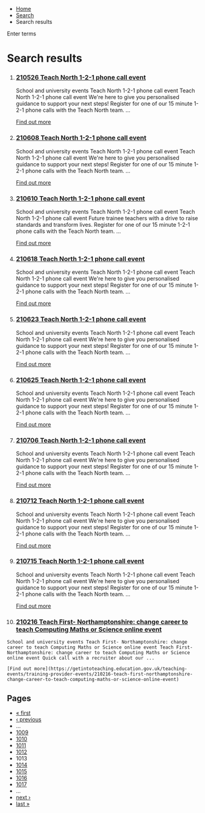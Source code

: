 *   [Home](/)
*   [Search](/search)
*   Search results

Enter terms 

Search results
==============

1.  ### [210526 Teach North 1-2-1 phone call event](https://getintoteaching.education.gov.uk/teaching-events/training-provider-events/210526-teach-north-1-2-1-phone-call-event)
    
    School and university events Teach North 1-2-1 phone call event Teach North 1-2-1 phone call event We're here to give you personalised guidance to support your next steps! Register for one of our 15 minute 1-2-1 phone calls with the Teach North team. ...
    
    [Find out more](https://getintoteaching.education.gov.uk/teaching-events/training-provider-events/210526-teach-north-1-2-1-phone-call-event)
    
2.  ### [210608 Teach North 1-2-1 phone call event](https://getintoteaching.education.gov.uk/teaching-events/training-provider-events/210608-teach-north-1-2-1-phone-call-event)
    
    School and university events Teach North 1-2-1 phone call event Teach North 1-2-1 phone call event We're here to give you personalised guidance to support your next steps! Register for one of our 15 minute 1-2-1 phone calls with the Teach North team. ...
    
    [Find out more](https://getintoteaching.education.gov.uk/teaching-events/training-provider-events/210608-teach-north-1-2-1-phone-call-event)
    
3.  ### [210610 Teach North 1-2-1 phone call event](https://getintoteaching.education.gov.uk/teaching-events/training-provider-events/210610-teach-north-1-2-1-phone-call-event)
    
    School and university events Teach North 1-2-1 phone call event Teach North 1-2-1 phone call event Future trainee teachers with a drive to raise standards and transform lives. Register for one of our 15 minute 1-2-1 phone calls with the Teach North team. ...
    
    [Find out more](https://getintoteaching.education.gov.uk/teaching-events/training-provider-events/210610-teach-north-1-2-1-phone-call-event)
    
4.  ### [210618 Teach North 1-2-1 phone call event](https://getintoteaching.education.gov.uk/teaching-events/training-provider-events/210618-teach-north-1-2-1-phone-call-event)
    
    School and university events Teach North 1-2-1 phone call event Teach North 1-2-1 phone call event We're here to give you personalised guidance to support your next steps! Register for one of our 15 minute 1-2-1 phone calls with the Teach North team. ...
    
    [Find out more](https://getintoteaching.education.gov.uk/teaching-events/training-provider-events/210618-teach-north-1-2-1-phone-call-event)
    
5.  ### [210623 Teach North 1-2-1 phone call event](https://getintoteaching.education.gov.uk/teaching-events/training-provider-events/210623-teach-north-1-2-1-phone-call-event)
    
    School and university events Teach North 1-2-1 phone call event Teach North 1-2-1 phone call event We're here to give you personalised guidance to support your next steps! Register for one of our 15 minute 1-2-1 phone calls with the Teach North team. ...
    
    [Find out more](https://getintoteaching.education.gov.uk/teaching-events/training-provider-events/210623-teach-north-1-2-1-phone-call-event)
    
6.  ### [210625 Teach North 1-2-1 phone call event](https://getintoteaching.education.gov.uk/teaching-events/training-provider-events/210625-teach-north-1-2-1-phone-call-event)
    
    School and university events Teach North 1-2-1 phone call event Teach North 1-2-1 phone call event We're here to give you personalised guidance to support your next steps! Register for one of our 15 minute 1-2-1 phone calls with the Teach North team. ...
    
    [Find out more](https://getintoteaching.education.gov.uk/teaching-events/training-provider-events/210625-teach-north-1-2-1-phone-call-event)
    
7.  ### [210706 Teach North 1-2-1 phone call event](https://getintoteaching.education.gov.uk/teaching-events/training-provider-events/210706-teach-north-1-2-1-phone-call-event)
    
    School and university events Teach North 1-2-1 phone call event Teach North 1-2-1 phone call event We're here to give you personalised guidance to support your next steps! Register for one of our 15 minute 1-2-1 phone calls with the Teach North team. ...
    
    [Find out more](https://getintoteaching.education.gov.uk/teaching-events/training-provider-events/210706-teach-north-1-2-1-phone-call-event)
    
8.  ### [210712 Teach North 1-2-1 phone call event](https://getintoteaching.education.gov.uk/teaching-events/training-provider-events/210712-teach-north-1-2-1-phone-call-event)
    
    School and university events Teach North 1-2-1 phone call event Teach North 1-2-1 phone call event We're here to give you personalised guidance to support your next steps! Register for one of our 15 minute 1-2-1 phone calls with the Teach North team. ...
    
    [Find out more](https://getintoteaching.education.gov.uk/teaching-events/training-provider-events/210712-teach-north-1-2-1-phone-call-event)
    
9.  ### [210715 Teach North 1-2-1 phone call event](https://getintoteaching.education.gov.uk/teaching-events/training-provider-events/210715-teach-north-1-2-1-phone-call-event)
    
    School and university events Teach North 1-2-1 phone call event Teach North 1-2-1 phone call event We're here to give you personalised guidance to support your next steps! Register for one of our 15 minute 1-2-1 phone calls with the Teach North team. ...
    
    [Find out more](https://getintoteaching.education.gov.uk/teaching-events/training-provider-events/210715-teach-north-1-2-1-phone-call-event)
    
10.  ### [210216 Teach First- Northamptonshire: change career to teach Computing Maths or Science online event](https://getintoteaching.education.gov.uk/teaching-events/training-provider-events/210216-teach-first-northamptonshire-change-career-to-teach-computing-maths-or-science-online-event)
    
    School and university events Teach First- Northamptonshire: change career to teach Computing Maths or Science online event Teach First- Northamptonshire: change career to teach Computing Maths or Science online event Quick call with a recruiter about our ...
    
    [Find out more](https://getintoteaching.education.gov.uk/teaching-events/training-provider-events/210216-teach-first-northamptonshire-change-career-to-teach-computing-maths-or-science-online-event)
    

Pages
-----

*   [« first](/search/site "Go to first page")
*   [‹ previous](/search/site?page=1011 "Go to previous page")
*   …
*   [1009](/search/site?page=1008 "Go to page 1009")
*   [1010](/search/site?page=1009 "Go to page 1010")
*   [1011](/search/site?page=1010 "Go to page 1011")
*   [1012](/search/site?page=1011 "Go to page 1012")
*   1013
*   [1014](/search/site?page=1013 "Go to page 1014")
*   [1015](/search/site?page=1014 "Go to page 1015")
*   [1016](/search/site?page=1015 "Go to page 1016")
*   [1017](/search/site?page=1016 "Go to page 1017")
*   …
*   [next ›](/search/site?page=1013 "Go to next page")
*   [last »](/search/site?page=1032 "Go to last page")